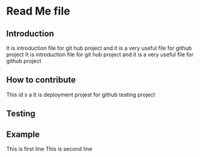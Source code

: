 # Read Me file
## Introduction
It is introduction file for git hub project and it is a very useful file for github project
It is introduction file for git hub project and it is a very useful file for github project
## How to contribute

This id s a It is deployment projest for github testing project
## Testing
## Example
This is first line
This is second line
